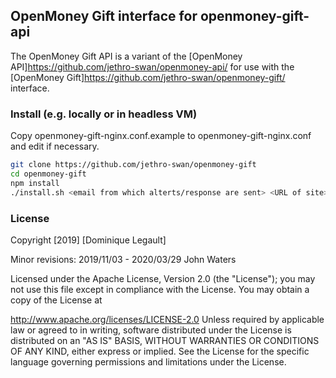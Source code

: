 ## OpenMoney Gift interface for openmoney-gift-api

The OpenMoney Gift API is a variant of the [OpenMoney API]https://github.com/jethro-swan/openmoney-api/ 
for use with the [OpenMoney Gift]https://github.com/jethro-swan/openmoney-gift/ interface.

### Install (e.g. locally or in headless VM)

Copy  openmoney-gift-nginx.conf.example  to  openmoney-gift-nginx.conf  and edit if necessary.


```sh
git clone https://github.com/jethro-swan/openmoney-gift
cd openmoney-gift
npm install
./install.sh <email from which alterts/response are sent> <URL of site>
```



### License

Copyright [2019] [Dominique Legault]

Minor revisions: 2019/11/03 - 2020/03/29 John Waters
  
Licensed under the Apache License, Version 2.0 (the "License"); you may not use this file except in compliance with the License. You may obtain a copy of the License at

http://www.apache.org/licenses/LICENSE-2.0
Unless required by applicable law or agreed to in writing, software distributed under the License is distributed on an "AS IS" BASIS, WITHOUT WARRANTIES OR CONDITIONS OF ANY KIND, either express or implied. See the License for the specific language governing permissions and limitations under the License.

